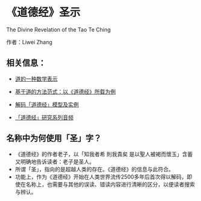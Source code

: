 # 《道德经》圣示

The Divine Revelation of the Tao Te Ching

作者：Liwei Zhang

## 相关信息：

- [道的一种数学表示](https://www.academia.edu/129051902/%E9%81%93%E7%9A%84%E4%B8%80%E7%A7%8D%E6%95%B0%E5%AD%A6%E8%A1%A8%E7%A4%BA)

- [基于道的方法范式：以《道德经》所载为例](https://www.academia.edu/129251014/%E5%9F%BA%E4%BA%8E%E9%81%93%E7%9A%84%E6%96%B9%E6%B3%95%E8%8C%83%E5%BC%8F_%E4%BB%A5_%E9%81%93%E5%BE%B7%E7%BB%8F_%E6%89%80%E8%BD%BD%E4%B8%BA%E4%BE%8B)

- [解码「道德经」模型及实例](https://www.academia.edu/114572154/%E8%A7%A3%E7%A0%81_%E9%81%93%E5%BE%B7%E7%BB%8F_%E6%A8%A1%E5%9E%8B%E5%8F%8A%E5%AE%9E%E4%BE%8B)

- [「道德经」研究系列音频](https://www.youtube.com/playlist?list=PLSx5Pa5-jPCGw-UeuxraPyF85wsvevmmu)

## 名称中为何使用「圣」字？

- 《道德经》的作者老子，以「知我者希 則我貴矣 是以聖人被褐而懷玉」含蓄又明确地告诉读者：老子是圣人。
- 所谓「圣」，指向的是超越人类的存在。《道德经》的信息与此符合。
- 功能上，作为《道德经》开始在人类世界流传2500多年后首次得以解码，即使在名称上，也需要与其他的误读、错读内容进行清晰的区分，以便读者搜索与辨认。

